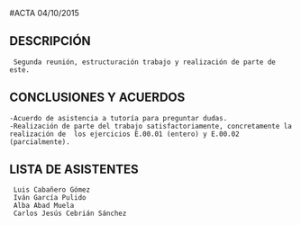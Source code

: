 #ACTA 04/10/2015
## DESCRIPCIÓN
     Segunda reunión, estructuración trabajo y realización de parte de este.
## CONCLUSIONES Y ACUERDOS
	-Acuerdo de asistencia a tutoría para preguntar dudas.
	-Realización de parte del trabajo satisfactoriamente, concretamente la realización de  los ejercicios E.00.01 (entero) y E.00.02 (parcialmente).
	
## LISTA DE ASISTENTES
     
     Luis Cabañero Gómez
     Iván García Pulido
     Alba Abad Muela
     Carlos Jesús Cebrián Sánchez
